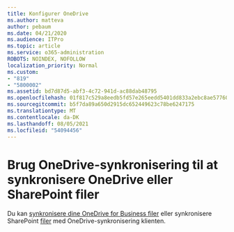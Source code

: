 ```yaml
---
title: Konfigurer OneDrive
ms.author: matteva
author: pebaum
ms.date: 04/21/2020
ms.audience: ITPro
ms.topic: article
ms.service: o365-administration
ROBOTS: NOINDEX, NOFOLLOW
localization_priority: Normal
ms.custom:
- "819"
- "5800002"
ms.assetid: bd7d87d5-abf3-4c72-941d-ac88dab48795
ms.openlocfilehash: 01f817c529a8eedb5fd57e265eedd5401dd833a2ebc8ae57760754264425fd96
ms.sourcegitcommit: b5f7da89a650d2915dc652449623c78be6247175
ms.translationtype: MT
ms.contentlocale: da-DK
ms.lasthandoff: 08/05/2021
ms.locfileid: "54094456"
---
```

# <a name="use-the-onedrive-sync-client-to-sync-onedrive-or-sharepoint-files"></a>Brug OneDrive-synkronisering til at synkronisere OneDrive eller SharePoint filer

Du kan [synkronisere dine OneDrive for Business filer](https://go.microsoft.com/fwlink/?linkid=533375) eller synkronisere SharePoint [filer](https://go.microsoft.com/fwlink/?linkid=871666) med OneDrive-synkronisering klienten.
  